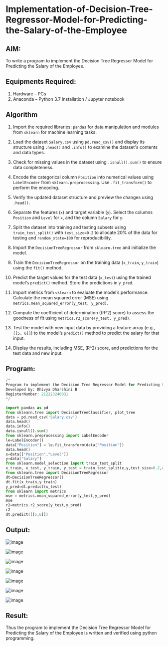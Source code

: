 # Implementation-of-Decision-Tree-Regressor-Model-for-Predicting-the-Salary-of-the-Employee

## AIM:
To write a program to implement the Decision Tree Regressor Model for Predicting the Salary of the Employee.

## Equipments Required:
1. Hardware – PCs
2. Anaconda – Python 3.7 Installation / Jupyter notebook

## Algorithm
1. Import the required libraries: `pandas` for data manipulation and modules from `sklearn` for machine learning tasks.

2. Load the dataset `Salary.csv` using `pd.read_csv()` and display its structure using `.head()` and `.info()` to examine the dataset's contents and data types.

3. Check for missing values in the dataset using `.isnull().sum()` to ensure data completeness.

4. Encode the categorical column `Position` into numerical values using `LabelEncoder` from `sklearn.preprocessing`. Use `.fit_transform()` to perform the encoding.

5. Verify the updated dataset structure and preview the changes using `.head()`.

6. Separate the features (`x`) and target variable (`y`). Select the columns `Position` and `Level` for `x`, and the column `Salary` for `y`.

7. Split the dataset into training and testing subsets using `train_test_split()` with `test_size=0.2` to allocate 20% of the data for testing and `random_state=100` for reproducibility.

8. Import the `DecisionTreeRegressor` from `sklearn.tree` and initialize the model.

9. Train the `DecisionTreeRegressor` on the training data (`x_train`, `y_train`) using the `fit()` method.

10. Predict the target values for the test data (`x_test`) using the trained model’s `predict()` method. Store the predictions in `y_pred`.

11. Import metrics from `sklearn` to evaluate the model’s performance. Calculate the mean squared error (MSE) using `metrics.mean_squared_error(y_test, y_pred)`.

12. Compute the coefficient of determination (\(R^2\) score) to assess the goodness of fit using `metrics.r2_score(y_test, y_pred)`.

13. Test the model with new input data by providing a feature array (e.g., `[[5, 6]]`) to the model’s `predict()` method to predict the salary for that input. 

14. Display the results, including MSE, \(R^2\) score, and predictions for the test data and new input.
## Program:
```Python
/*
Program to implement the Decision Tree Regressor Model for Predicting the Salary of the Employee.
Developed by: Dhivya Dharshini B
RegisterNumber: 212223240031
*/

import pandas as pd
from sklearn.tree import DecisionTreeClassifier, plot_tree
data = pd.read_csv('Salary.csv')
data.head()
data.info()
data.isnull().sum()
from sklearn.preprocessing import LabelEncoder
le=LabelEncoder()
data["Position"] = le.fit_transform(data["Position"])
data.head()
x=data[["Position","Level"]]
y=data["Salary"]
from sklearn.model_selection import train_test_split
x_train, x_test, y_train, y_test = train_test_split(x,y,test_size=0.2,random_state=100)
from sklearn.tree import DecisionTreeRegressor
dt=DecisionTreeRegressor()
dt.fit(x_train,y_train)
y_pred=dt.predict(x_test)
from sklearn import metrics
mse = metrics.mean_squared_error(y_test,y_pred)
mse
r2=metrics.r2_score(y_test,y_pred)
r2
dt.predict([[5,6]])
```

## Output:
![image](https://github.com/user-attachments/assets/5d43147a-0ef1-4f78-980a-04445613c668)

![image](https://github.com/user-attachments/assets/35630bb8-1523-46b0-8497-e1809aaaca8b)

![image](https://github.com/user-attachments/assets/6381af5a-33ba-48f2-b730-2b001d1ff726)

![image](https://github.com/user-attachments/assets/0d28cdbf-4aed-4d6e-a4c4-7787cd2b0b98)

![image](https://github.com/user-attachments/assets/326a2ce5-de47-48ec-8ef4-455613b98686)

![image](https://github.com/user-attachments/assets/3f97c3ca-d44c-4717-b1d2-f66afc1c5c37)

![image](https://github.com/user-attachments/assets/f7c8fb8f-f83a-4354-9776-f14ad5e299f7)


## Result:
Thus the program to implement the Decision Tree Regressor Model for Predicting the Salary of the Employee is written and verified using python programming.
